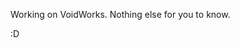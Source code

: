 Working on VoidWorks.
Nothing else for you to know.


:D

<!---
LetDowntoVoid/LetDowntoVoid is a ✨ special ✨ repository because its `README.md` (this file) appears on your GitHub profile.
You can click the Preview link to take a look at your changes.
--->
